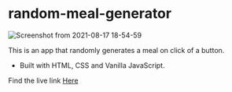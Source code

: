 # random-meal-generator

![Screenshot from 2021-08-17 18-54-59](https://user-images.githubusercontent.com/24385761/129777427-d1325bd5-47dd-4776-ae96-ac4594e6d6b3.png)

This is an app that randomly generates a meal on click of a button.

- Built with HTML, CSS and Vanilla JavaScript.

Find the live link <a href="https://randmeal.netlify.app">Here</a>
